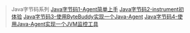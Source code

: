 > Java字节码系列
[Java字节码1-Agent简单上手](http://blog.csdn.net/f59130/article/details/78367045)
[Java字节码2-instrument初体验](http://blog.csdn.net/f59130/article/details/78481594)
[Java字节码3-使用ByteBuddy实现一个Java-Agent](http://blog.csdn.net/f59130/article/details/78494572)
[Java字节码4-使用Java-Agent实现一个JVM监控工具](http://blog.csdn.net/f59130/article/details/78733699)
